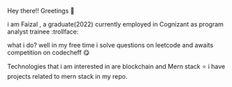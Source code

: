 Hey there!! Greetings :wave:

i am Faizal , a graduate(2022) currently employed in Cognizant as program analyst trainee :trollface:

what i do?
well in my free time i solve questions on leetcode and awaits competition on codecheff :yum: 

Technologies that i am  interested in are blockchain and Mern stack :star:
i have projects related to mern stack in my repo.

